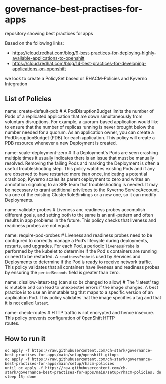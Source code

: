 # governance-best-practises-for-apps

repository showing best practices for apps

Based on the following links:

* https://cloud.redhat.com/blog/9-best-practices-for-deploying-highly-available-applications-to-openshift
* https://cloud.redhat.com/blog/14-best-practices-for-developing-applications-on-openshift

we look to create a PolicySet based on RHACM-Policies and Kyverno Integration

## List of Policies 

name: create-default-pdb # A PodDisruptionBudget limits the number of Pods of a replicated application that
      are down simultaneously from voluntary disruptions. For example, a quorum-based
      application would like to ensure that the number of replicas running is never brought
      below the number needed for a quorum. As an application owner, you can create a PodDisruptionBudget (PDB)
      for each application. This policy will create a PDB resource whenever a new Deployment is created.

name: scale-deployment-zero # If a Deployment's Pods are seen crashing multiple times it usually indicates
      there is an issue that must be manually resolved. Removing the failing Pods and
      marking the Deployment is often a useful troubleshooting step. This policy watches
      existing Pods and if any are observed to have restarted more than
      once, indicating a potential crashloop, Kyverno scales its parent deployment to zero
      and writes an annotation signaling to an SRE team that troubleshooting is needed.
      It may be necessary to grant additional privileges to the Kyverno ServiceAccount,
      via one of the existing ClusterRoleBindings or a new one, so it can modify Deployments.

name: validate-probes # Liveness and readiness probes accomplish different goals, and setting both to the same
      is an anti-pattern and often results in app problems in the future. This policy
      checks that liveness and readiness probes are not equal.
      
name: require-pod-probes # Liveness and readiness probes need to be configured to correctly manage a Pod's
      lifecycle during deployments, restarts, and upgrades. For each Pod, a periodic
      `livenessProbe` is performed by the kubelet to determine if the Pod's containers
      are running or need to be restarted. A `readinessProbe` is used by Services
      and Deployments to determine if the Pod is ready to receive network traffic.
      This policy validates that all containers have liveness and readiness probes by
      ensuring the `periodSeconds` field is greater than zero.
      
name: disallow-latest-tag (can also be changed to allow) # The ':latest' tag is mutable and can lead to unexpected errors if
      the image changes. A best practice is to use an immutable tag that maps to
      a specific version of an application Pod. This policy validates that the image
      specifies a tag and that it is not called `latest`.      

name: check-routes # HTTP traffic is not encrypted and hence insecure. This policy prevents configuration of OpenShift HTTP   
      routes.




## How to run it
```shell
oc apply -f https://raw.githubusercontent.com/ch-stark/governance-best-practises-for-apps/main/setup/openshift-gitops
oc apply -f https://raw.githubusercontent.com/ch-stark/governance-best-practises-for-apps/main/setup/rhacm-policies
until oc apply -f https://raw.githubusercontent.com/ch-stark/governance-best-practises-for-apps/main/setup/rhacm-policies; do sleep 15; done
```




